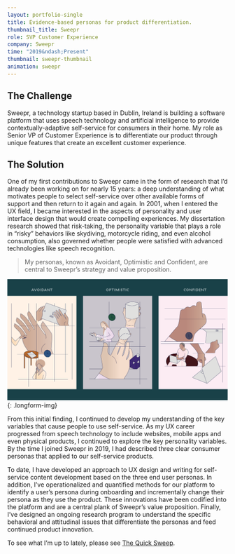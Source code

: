 ```yaml
---
layout: portfolio-single
title: Evidence-based personas for product differentiation.
thumbnail_title: Sweepr
role: SVP Customer Experience
company: Sweepr
time: "2019&ndash;Present"
thumbnail: sweepr-thumbnail
animation: sweepr
---
```


## The Challenge

Sweepr, a technology startup based in Dublin, Ireland is building a software platform that uses speech technology and artificial intelligence to provide contextually-adaptive self-service for consumers in their home. My role as Senior VP of Customer Experience is to differentiate our product through unique features that create an excellent customer experience.

## The Solution

One of my first contributions to Sweepr came in the form of research that I’d already been working on for nearly 15 years: a deep understanding of what motivates people to select self-service over other available forms of support and then return to it again and again. In 2001, when I entered the UX field, I became interested in the aspects of personality and user interface design that would create compelling experiences. My dissertation research showed that risk-taking, the personality variable that plays a role in “risky” behaviors like skydiving, motorcycle riding, and even alcohol consumption, also governed whether people were satisfied with advanced technologies like speech recognition.

> My personas, known as Avoidant, Optimistic and Confident, are central to Sweepr’s strategy and value proposition.

![Sweepr Personas](/images/sweepr-personas.svg "The 3 personas")
{: .longform-img}

From this initial finding, I continued to develop my understanding of the key variables that cause people to use self-service. As my UX career progressed from speech technology to include websites, mobile apps and even physical products, I continued to explore the key personality variables. By the time I joined Sweepr in 2019, I had described three clear consumer personas that applied to our self-service products.

To date, I have developed an approach to UX design and writing for self-service content development based on the three end user personas. In addition, I’ve operationalized and quantified methods for our platform to identify a user’s persona during onboarding and incrementally change their persona as they use the product. These innovations have been codified into the platform and are a central plank of Sweepr’s value proposition. Finally, I’ve designed an ongoing research program to understand the specific behavioral and attitudinal issues that differentiate the personas and feed continued product innovation.



To see what I’m up to lately, please see [The Quick Sweep](https://sweepr.com/blog).